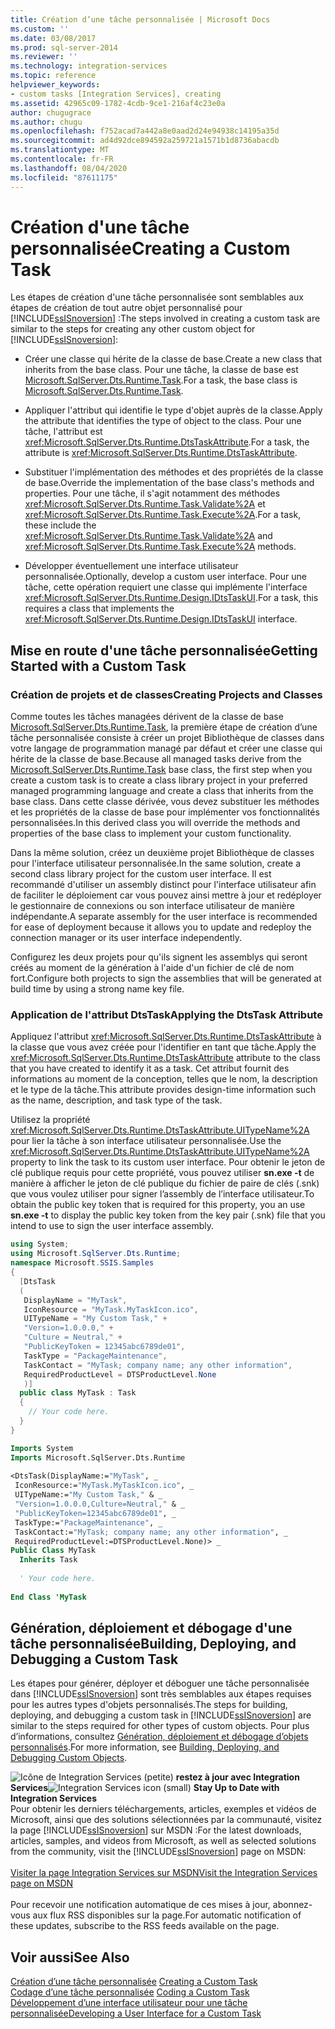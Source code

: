 ```yaml
---
title: Création d’une tâche personnalisée | Microsoft Docs
ms.custom: ''
ms.date: 03/08/2017
ms.prod: sql-server-2014
ms.reviewer: ''
ms.technology: integration-services
ms.topic: reference
helpviewer_keywords:
- custom tasks [Integration Services], creating
ms.assetid: 42965c09-1782-4cdb-9ce1-216af4c23e0a
author: chugugrace
ms.author: chugu
ms.openlocfilehash: f752acad7a442a8e0aad2d24e94938c14195a35d
ms.sourcegitcommit: ad4d92dce894592a259721a1571b1d8736abacdb
ms.translationtype: MT
ms.contentlocale: fr-FR
ms.lasthandoff: 08/04/2020
ms.locfileid: "87611175"
---
```

# <a name="creating-a-custom-task"></a><span data-ttu-id="e2cb6-102">Création d'une tâche personnalisée</span><span class="sxs-lookup"><span data-stu-id="e2cb6-102">Creating a Custom Task</span></span>
  <span data-ttu-id="e2cb6-103">Les étapes de création d'une tâche personnalisée sont semblables aux étapes de création de tout autre objet personnalisé pour [!INCLUDE[ssISnoversion](../../../includes/ssisnoversion-md.md)] :</span><span class="sxs-lookup"><span data-stu-id="e2cb6-103">The steps involved in creating a custom task are similar to the steps for creating any other custom object for [!INCLUDE[ssISnoversion](../../../includes/ssisnoversion-md.md)]:</span></span>  
  
-   <span data-ttu-id="e2cb6-104">Créer une classe qui hérite de la classe de base.</span><span class="sxs-lookup"><span data-stu-id="e2cb6-104">Create a new class that inherits from the base class.</span></span> <span data-ttu-id="e2cb6-105">Pour une tâche, la classe de base est [Microsoft.SqlServer.Dts.Runtime.Task](/dotnet/api/microsoft.sqlserver.dts.runtime.task).</span><span class="sxs-lookup"><span data-stu-id="e2cb6-105">For a task, the base class is [Microsoft.SqlServer.Dts.Runtime.Task](/dotnet/api/microsoft.sqlserver.dts.runtime.task).</span></span>  
  
-   <span data-ttu-id="e2cb6-106">Appliquer l'attribut qui identifie le type d'objet auprès de la classe.</span><span class="sxs-lookup"><span data-stu-id="e2cb6-106">Apply the attribute that identifies the type of object to the class.</span></span> <span data-ttu-id="e2cb6-107">Pour une tâche, l'attribut est <xref:Microsoft.SqlServer.Dts.Runtime.DtsTaskAttribute>.</span><span class="sxs-lookup"><span data-stu-id="e2cb6-107">For a task, the attribute is <xref:Microsoft.SqlServer.Dts.Runtime.DtsTaskAttribute>.</span></span>  
  
-   <span data-ttu-id="e2cb6-108">Substituer l'implémentation des méthodes et des propriétés de la classe de base.</span><span class="sxs-lookup"><span data-stu-id="e2cb6-108">Override the implementation of the base class's methods and properties.</span></span> <span data-ttu-id="e2cb6-109">Pour une tâche, il s'agit notamment des méthodes <xref:Microsoft.SqlServer.Dts.Runtime.Task.Validate%2A> et <xref:Microsoft.SqlServer.Dts.Runtime.Task.Execute%2A>.</span><span class="sxs-lookup"><span data-stu-id="e2cb6-109">For a task, these include the <xref:Microsoft.SqlServer.Dts.Runtime.Task.Validate%2A> and <xref:Microsoft.SqlServer.Dts.Runtime.Task.Execute%2A> methods.</span></span>  
  
-   <span data-ttu-id="e2cb6-110">Développer éventuellement une interface utilisateur personnalisée.</span><span class="sxs-lookup"><span data-stu-id="e2cb6-110">Optionally, develop a custom user interface.</span></span> <span data-ttu-id="e2cb6-111">Pour une tâche, cette opération requiert une classe qui implémente l'interface <xref:Microsoft.SqlServer.Dts.Runtime.Design.IDtsTaskUI>.</span><span class="sxs-lookup"><span data-stu-id="e2cb6-111">For a task, this requires a class that implements the <xref:Microsoft.SqlServer.Dts.Runtime.Design.IDtsTaskUI> interface.</span></span>  
  
## <a name="getting-started-with-a-custom-task"></a><span data-ttu-id="e2cb6-112">Mise en route d'une tâche personnalisée</span><span class="sxs-lookup"><span data-stu-id="e2cb6-112">Getting Started with a Custom Task</span></span>  
  
### <a name="creating-projects-and-classes"></a><span data-ttu-id="e2cb6-113">Création de projets et de classes</span><span class="sxs-lookup"><span data-stu-id="e2cb6-113">Creating Projects and Classes</span></span>  
 <span data-ttu-id="e2cb6-114">Comme toutes les tâches managées dérivent de la classe de base [Microsoft.SqlServer.Dts.Runtime.Task](/dotnet/api/microsoft.sqlserver.dts.runtime.task), la première étape de création d’une tâche personnalisée consiste à créer un projet Bibliothèque de classes dans votre langage de programmation managé par défaut et créer une classe qui hérite de la classe de base.</span><span class="sxs-lookup"><span data-stu-id="e2cb6-114">Because all managed tasks derive from the [Microsoft.SqlServer.Dts.Runtime.Task](/dotnet/api/microsoft.sqlserver.dts.runtime.task) base class, the first step when you create a custom task is to create a class library project in your preferred managed programming language and create a class that inherits from the base class.</span></span> <span data-ttu-id="e2cb6-115">Dans cette classe dérivée, vous devez substituer les méthodes et les propriétés de la classe de base pour implémenter vos fonctionnalités personnalisées.</span><span class="sxs-lookup"><span data-stu-id="e2cb6-115">In this derived class you will override the methods and properties of the base class to implement your custom functionality.</span></span>  
  
 <span data-ttu-id="e2cb6-116">Dans la même solution, créez un deuxième projet Bibliothèque de classes pour l'interface utilisateur personnalisée.</span><span class="sxs-lookup"><span data-stu-id="e2cb6-116">In the same solution, create a second class library project for the custom user interface.</span></span> <span data-ttu-id="e2cb6-117">Il est recommandé d'utiliser un assembly distinct pour l'interface utilisateur afin de faciliter le déploiement car vous pouvez ainsi mettre à jour et redéployer le gestionnaire de connexions ou son interface utilisateur de manière indépendante.</span><span class="sxs-lookup"><span data-stu-id="e2cb6-117">A separate assembly for the user interface is recommended for ease of deployment because it allows you to update and redeploy the connection manager or its user interface independently.</span></span>  
  
 <span data-ttu-id="e2cb6-118">Configurez les deux projets pour qu'ils signent les assemblys qui seront créés au moment de la génération à l'aide d'un fichier de clé de nom fort.</span><span class="sxs-lookup"><span data-stu-id="e2cb6-118">Configure both projects to sign the assemblies that will be generated at build time by using a strong name key file.</span></span>  
  
### <a name="applying-the-dtstask-attribute"></a><span data-ttu-id="e2cb6-119">Application de l'attribut DtsTask</span><span class="sxs-lookup"><span data-stu-id="e2cb6-119">Applying the DtsTask Attribute</span></span>  
 <span data-ttu-id="e2cb6-120">Appliquez l'attribut <xref:Microsoft.SqlServer.Dts.Runtime.DtsTaskAttribute> à la classe que vous avez créée pour l'identifier en tant que tâche.</span><span class="sxs-lookup"><span data-stu-id="e2cb6-120">Apply the <xref:Microsoft.SqlServer.Dts.Runtime.DtsTaskAttribute> attribute to the class that you have created to identify it as a task.</span></span> <span data-ttu-id="e2cb6-121">Cet attribut fournit des informations au moment de la conception, telles que le nom, la description et le type de la tâche.</span><span class="sxs-lookup"><span data-stu-id="e2cb6-121">This attribute provides design-time information such as the name, description, and task type of the task.</span></span>  
  
 <span data-ttu-id="e2cb6-122">Utilisez la propriété <xref:Microsoft.SqlServer.Dts.Runtime.DtsTaskAttribute.UITypeName%2A> pour lier la tâche à son interface utilisateur personnalisée.</span><span class="sxs-lookup"><span data-stu-id="e2cb6-122">Use the <xref:Microsoft.SqlServer.Dts.Runtime.DtsTaskAttribute.UITypeName%2A> property to link the task to its custom user interface.</span></span> <span data-ttu-id="e2cb6-123">Pour obtenir le jeton de clé publique requis pour cette propriété, vous pouvez utiliser **sn.exe -t** de manière à afficher le jeton de clé publique du fichier de paire de clés (.snk) que vous voulez utiliser pour signer l’assembly de l’interface utilisateur.</span><span class="sxs-lookup"><span data-stu-id="e2cb6-123">To obtain the public key token that is required for this property, you an use **sn.exe -t** to display the public key token from the key pair (.snk) file that you intend to use to sign the user interface assembly.</span></span>  
  
```csharp  
using System;  
using Microsoft.SqlServer.Dts.Runtime;  
namespace Microsoft.SSIS.Samples  
{  
  [DtsTask  
  (  
   DisplayName = "MyTask",  
   IconResource = "MyTask.MyTaskIcon.ico",  
   UITypeName = "My Custom Task," +  
   "Version=1.0.0.0," +  
   "Culture = Neutral," +  
   "PublicKeyToken = 12345abc6789de01",  
   TaskType = "PackageMaintenance",  
   TaskContact = "MyTask; company name; any other information",  
   RequiredProductLevel = DTSProductLevel.None  
   )]  
  public class MyTask : Task  
  {  
    // Your code here.  
  }  
}  
```  
  
```vb  
Imports System  
Imports Microsoft.SqlServer.Dts.Runtime  
  
<DtsTask(DisplayName:="MyTask", _  
 IconResource:="MyTask.MyTaskIcon.ico", _  
 UITypeName:="My Custom Task," & _  
 "Version=1.0.0.0,Culture=Neutral," & _  
 "PublicKeyToken=12345abc6789de01", _  
 TaskType:="PackageMaintenance", _  
 TaskContact:="MyTask; company name; any other information", _  
 RequiredProductLevel:=DTSProductLevel.None)> _  
Public Class MyTask  
  Inherits Task  
  
  ' Your code here.  
  
End Class 'MyTask  
```  
  
## <a name="building-deploying-and-debugging-a-custom-task"></a><span data-ttu-id="e2cb6-124">Génération, déploiement et débogage d'une tâche personnalisée</span><span class="sxs-lookup"><span data-stu-id="e2cb6-124">Building, Deploying, and Debugging a Custom Task</span></span>  
 <span data-ttu-id="e2cb6-125">Les étapes pour générer, déployer et déboguer une tâche personnalisée dans [!INCLUDE[ssISnoversion](../../../includes/ssisnoversion-md.md)] sont très semblables aux étapes requises pour les autres types d'objets personnalisés.</span><span class="sxs-lookup"><span data-stu-id="e2cb6-125">The steps for building, deploying, and debugging a custom task in [!INCLUDE[ssISnoversion](../../../includes/ssisnoversion-md.md)] are similar to the steps required for other types of custom objects.</span></span> <span data-ttu-id="e2cb6-126">Pour plus d’informations, consultez [Génération, déploiement et débogage d’objets personnalisés](../building-deploying-and-debugging-custom-objects.md).</span><span class="sxs-lookup"><span data-stu-id="e2cb6-126">For more information, see [Building, Deploying, and Debugging Custom Objects](../building-deploying-and-debugging-custom-objects.md).</span></span>  
  
<span data-ttu-id="e2cb6-127">![Icône de Integration Services (petite)](../../media/dts-16.gif "Icône Integration Services (petite)")  **restez à jour avec Integration Services**</span><span class="sxs-lookup"><span data-stu-id="e2cb6-127">![Integration Services icon (small)](../../media/dts-16.gif "Integration Services icon (small)")  **Stay Up to Date with Integration Services**</span></span><br /> <span data-ttu-id="e2cb6-128">Pour obtenir les derniers téléchargements, articles, exemples et vidéos de Microsoft, ainsi que des solutions sélectionnées par la communauté, visitez la page [!INCLUDE[ssISnoversion](../../../includes/ssisnoversion-md.md)] sur MSDN :</span><span class="sxs-lookup"><span data-stu-id="e2cb6-128">For the latest downloads, articles, samples, and videos from Microsoft, as well as selected solutions from the community, visit the [!INCLUDE[ssISnoversion](../../../includes/ssisnoversion-md.md)] page on MSDN:</span></span><br /><br /> [<span data-ttu-id="e2cb6-129">Visiter la page Integration Services sur MSDN</span><span class="sxs-lookup"><span data-stu-id="e2cb6-129">Visit the Integration Services page on MSDN</span></span>](https://go.microsoft.com/fwlink/?LinkId=136655)<br /><br /> <span data-ttu-id="e2cb6-130">Pour recevoir une notification automatique de ces mises à jour, abonnez-vous aux flux RSS disponibles sur la page.</span><span class="sxs-lookup"><span data-stu-id="e2cb6-130">For automatic notification of these updates, subscribe to the RSS feeds available on the page.</span></span>  
  
## <a name="see-also"></a><span data-ttu-id="e2cb6-131">Voir aussi</span><span class="sxs-lookup"><span data-stu-id="e2cb6-131">See Also</span></span>  
 <span data-ttu-id="e2cb6-132">[Création d’une tâche personnalisée](creating-a-custom-task.md) </span><span class="sxs-lookup"><span data-stu-id="e2cb6-132">[Creating a Custom Task](creating-a-custom-task.md) </span></span>  
 <span data-ttu-id="e2cb6-133">[Codage d’une tâche personnalisée](coding-a-custom-task.md) </span><span class="sxs-lookup"><span data-stu-id="e2cb6-133">[Coding a Custom Task](coding-a-custom-task.md) </span></span>  
 [<span data-ttu-id="e2cb6-134">Développement d’une interface utilisateur pour une tâche personnalisée</span><span class="sxs-lookup"><span data-stu-id="e2cb6-134">Developing a User Interface for a Custom Task</span></span>](developing-a-user-interface-for-a-custom-task.md)  
  
  
